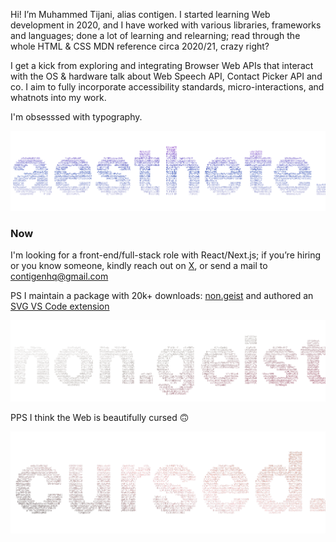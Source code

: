 Hi! Iʼm Muhammed Tijani, alias contigen.
I started learning Web development in 2020, and I have worked with various libraries, frameworks and languages; done a lot of learning and relearning; read through the whole HTML & CSS MDN reference circa 2020/21, crazy right?

I get a kick from exploring and integrating Browser Web APIs that interact with the OS & hardware talk about Web Speech API, Contact Picker API and co. I aim to fully incorporate accessibility standards, micro-interactions, and whatnots into my work.

I'm obsesssed with typography.

![word cloud forming the text 'aesthete' in ASCII with a blue gradient effect](./images/aesthete.png)

### Now

I'm looking for a front-end/full-stack role with React/Next.js; if youʼre hiring or you know someone, kindly reach out on [X](https://x.com/_contigen), or send a mail to [contigenhq@gmail.com](mailto:contigenhq@gmail.com)

PS I maintain a package with 20k+ downloads: [non.geist](https://github.com/contigen/non.geist) and authored an [SVG VS Code extension](https://marketplace.visualstudio.com/items?itemName=contigen.svg-onselect)

![word cloud forming the text 'non.geist' in ASCII with a gradient effect](./images/non-geist.png)

PPS I think the Web is beautifully cursed 🙃

![word cloud forming the text 'cursed' in ASCII with a red gradient effect](./images/cursed-transparent.png)
